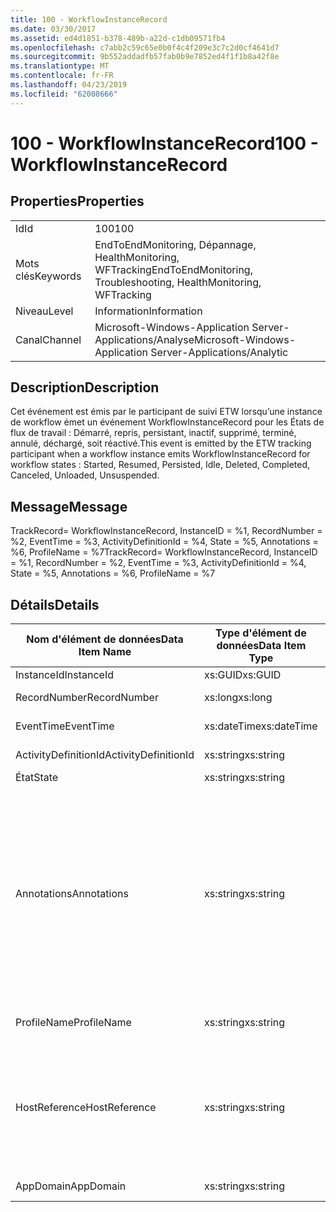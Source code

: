 ```yaml
---
title: 100 - WorkflowInstanceRecord
ms.date: 03/30/2017
ms.assetid: ed4d1851-b378-489b-a22d-c1db09571fb4
ms.openlocfilehash: c7abb2c59c65e0b0f4c4f209e3c7c2d0cf4641d7
ms.sourcegitcommit: 9b552addadfb57fab0b9e7852ed4f1f1b8a42f8e
ms.translationtype: MT
ms.contentlocale: fr-FR
ms.lasthandoff: 04/23/2019
ms.locfileid: "62008666"
---
```

# <a name="100---workflowinstancerecord"></a><span data-ttu-id="d954a-102">100 - WorkflowInstanceRecord</span><span class="sxs-lookup"><span data-stu-id="d954a-102">100 - WorkflowInstanceRecord</span></span>
## <a name="properties"></a><span data-ttu-id="d954a-103">Properties</span><span class="sxs-lookup"><span data-stu-id="d954a-103">Properties</span></span>  
  
|||  
|-|-|  
|<span data-ttu-id="d954a-104">Id</span><span class="sxs-lookup"><span data-stu-id="d954a-104">Id</span></span>|<span data-ttu-id="d954a-105">100</span><span class="sxs-lookup"><span data-stu-id="d954a-105">100</span></span>|  
|<span data-ttu-id="d954a-106">Mots clés</span><span class="sxs-lookup"><span data-stu-id="d954a-106">Keywords</span></span>|<span data-ttu-id="d954a-107">EndToEndMonitoring, Dépannage, HealthMonitoring, WFTracking</span><span class="sxs-lookup"><span data-stu-id="d954a-107">EndToEndMonitoring, Troubleshooting, HealthMonitoring, WFTracking</span></span>|  
|<span data-ttu-id="d954a-108">Niveau</span><span class="sxs-lookup"><span data-stu-id="d954a-108">Level</span></span>|<span data-ttu-id="d954a-109">Information</span><span class="sxs-lookup"><span data-stu-id="d954a-109">Information</span></span>|  
|<span data-ttu-id="d954a-110">Canal</span><span class="sxs-lookup"><span data-stu-id="d954a-110">Channel</span></span>|<span data-ttu-id="d954a-111">Microsoft-Windows-Application Server-Applications/Analyse</span><span class="sxs-lookup"><span data-stu-id="d954a-111">Microsoft-Windows-Application Server-Applications/Analytic</span></span>|  
  
## <a name="description"></a><span data-ttu-id="d954a-112">Description</span><span class="sxs-lookup"><span data-stu-id="d954a-112">Description</span></span>  
 <span data-ttu-id="d954a-113">Cet événement est émis par le participant de suivi ETW lorsqu’une instance de workflow émet un événement WorkflowInstanceRecord pour les États de flux de travail : Démarré, repris, persistant, inactif, supprimé, terminé, annulé, déchargé, soit réactivé.</span><span class="sxs-lookup"><span data-stu-id="d954a-113">This event is emitted by the ETW tracking participant when a workflow instance emits WorkflowInstanceRecord for workflow states : Started, Resumed, Persisted, Idle, Deleted, Completed, Canceled, Unloaded, Unsuspended.</span></span>  
  
## <a name="message"></a><span data-ttu-id="d954a-114">Message</span><span class="sxs-lookup"><span data-stu-id="d954a-114">Message</span></span>  
 <span data-ttu-id="d954a-115">TrackRecord= WorkflowInstanceRecord, InstanceID = %1, RecordNumber = %2, EventTime = %3, ActivityDefinitionId = %4, State = %5, Annotations = %6, ProfileName = %7</span><span class="sxs-lookup"><span data-stu-id="d954a-115">TrackRecord= WorkflowInstanceRecord, InstanceID = %1, RecordNumber = %2, EventTime = %3, ActivityDefinitionId = %4, State = %5, Annotations = %6, ProfileName = %7</span></span>  
  
## <a name="details"></a><span data-ttu-id="d954a-116">Détails</span><span class="sxs-lookup"><span data-stu-id="d954a-116">Details</span></span>  
  
|<span data-ttu-id="d954a-117">Nom d'élément de données</span><span class="sxs-lookup"><span data-stu-id="d954a-117">Data Item Name</span></span>|<span data-ttu-id="d954a-118">Type d'élément de données</span><span class="sxs-lookup"><span data-stu-id="d954a-118">Data Item Type</span></span>|<span data-ttu-id="d954a-119">Description</span><span class="sxs-lookup"><span data-stu-id="d954a-119">Description</span></span>|  
|--------------------|--------------------|-----------------|  
|<span data-ttu-id="d954a-120">InstanceId</span><span class="sxs-lookup"><span data-stu-id="d954a-120">InstanceId</span></span>|<span data-ttu-id="d954a-121">xs:GUID</span><span class="sxs-lookup"><span data-stu-id="d954a-121">xs:GUID</span></span>|<span data-ttu-id="d954a-122">ID d'instance pour le workflow</span><span class="sxs-lookup"><span data-stu-id="d954a-122">The instance id for the workflow</span></span>|  
|<span data-ttu-id="d954a-123">RecordNumber</span><span class="sxs-lookup"><span data-stu-id="d954a-123">RecordNumber</span></span>|<span data-ttu-id="d954a-124">xs:long</span><span class="sxs-lookup"><span data-stu-id="d954a-124">xs:long</span></span>|<span data-ttu-id="d954a-125">Numéro de séquence de l'enregistrement émis.</span><span class="sxs-lookup"><span data-stu-id="d954a-125">The sequence number of the emitted record</span></span>|  
|<span data-ttu-id="d954a-126">EventTime</span><span class="sxs-lookup"><span data-stu-id="d954a-126">EventTime</span></span>|<span data-ttu-id="d954a-127">xs:dateTime</span><span class="sxs-lookup"><span data-stu-id="d954a-127">xs:dateTime</span></span>|<span data-ttu-id="d954a-128">Heure au format UTC à laquelle l'événement a été émis</span><span class="sxs-lookup"><span data-stu-id="d954a-128">The time in UTC when the event was emitted</span></span>|  
|<span data-ttu-id="d954a-129">ActivityDefinitionId</span><span class="sxs-lookup"><span data-stu-id="d954a-129">ActivityDefinitionId</span></span>|<span data-ttu-id="d954a-130">xs:string</span><span class="sxs-lookup"><span data-stu-id="d954a-130">xs:string</span></span>|<span data-ttu-id="d954a-131">Nom de l'activité racine dans le workflow</span><span class="sxs-lookup"><span data-stu-id="d954a-131">The name of the root activity in the workflow</span></span>|  
|<span data-ttu-id="d954a-132">État</span><span class="sxs-lookup"><span data-stu-id="d954a-132">State</span></span>|<span data-ttu-id="d954a-133">xs:string</span><span class="sxs-lookup"><span data-stu-id="d954a-133">xs:string</span></span>|<span data-ttu-id="d954a-134">État actuel du workflow.</span><span class="sxs-lookup"><span data-stu-id="d954a-134">The current state of the Workflow.</span></span>|  
|<span data-ttu-id="d954a-135">Annotations</span><span class="sxs-lookup"><span data-stu-id="d954a-135">Annotations</span></span>|<span data-ttu-id="d954a-136">xs:string</span><span class="sxs-lookup"><span data-stu-id="d954a-136">xs:string</span></span>|<span data-ttu-id="d954a-137">Annotations ayant été ajoutées à cet événement.</span><span class="sxs-lookup"><span data-stu-id="d954a-137">The annotations that were added to this event.</span></span>  <span data-ttu-id="d954a-138">Les valeurs sont stockées dans un élément xml au format \<éléments >\< nom de l’élément = « annotationName » type = "> annotationValue\</élément > \< /éléments >.</span><span class="sxs-lookup"><span data-stu-id="d954a-138">The values are stored in an xml element in the format \<items>\< item  name = "annotationName" type="System.String">annotationValue\</item>\</items>.</span></span>  <span data-ttu-id="d954a-139">Si aucune annotation n’est spécifiée, la chaîne contient \<éléments / >.</span><span class="sxs-lookup"><span data-stu-id="d954a-139">If no annotations are specified then the string contains \<items/>.</span></span> <span data-ttu-id="d954a-140">La taille d'événement ETW est limitée par la taille de la mémoire tampon ETW ou par la charge utile maximale pour un événement ETW.</span><span class="sxs-lookup"><span data-stu-id="d954a-140">The ETW event size is limited by the ETW buffer size or the max payload for an ETW event.</span></span> <span data-ttu-id="d954a-141">Si la taille de l’événement dépasse les limites ETW, l’événement est tronqué en supprimant les annotations et en remplaçant la valeur de l’annotation avec \<éléments >... \</Items >.</span><span class="sxs-lookup"><span data-stu-id="d954a-141">If the size of the event exceeds the ETW limits, then the event is truncated by dropping the annotations and replacing the annotation value with \<items>...\</items>.</span></span>|  
|<span data-ttu-id="d954a-142">ProfileName</span><span class="sxs-lookup"><span data-stu-id="d954a-142">ProfileName</span></span>|<span data-ttu-id="d954a-143">xs:string</span><span class="sxs-lookup"><span data-stu-id="d954a-143">xs:string</span></span>|<span data-ttu-id="d954a-144">Nom ou modèle de suivi qui a provoqué l'émission de cet événement</span><span class="sxs-lookup"><span data-stu-id="d954a-144">The name or the tracking profile that resulted in this event being emitted</span></span>|  
|<span data-ttu-id="d954a-145">HostReference</span><span class="sxs-lookup"><span data-stu-id="d954a-145">HostReference</span></span>|<span data-ttu-id="d954a-146">xs:string</span><span class="sxs-lookup"><span data-stu-id="d954a-146">xs:string</span></span>|<span data-ttu-id="d954a-147">Pour les services hébergés sur le Web, ce champ identifie de manière unique le service dans la hiérarchie Web.</span><span class="sxs-lookup"><span data-stu-id="d954a-147">For web hosted services, this field uniquely identifies the service in the web hierarchy.</span></span>  <span data-ttu-id="d954a-148">Son format est défini en tant que « chemin d’accès virtuel de Site Web nom Application&#124;chemin d’accès virtuel du Service&#124;ServiceName' exemple : « Default Web Site/CalculatorApplication&#124;/CalculatorService.svc&#124;CalculatorService »</span><span class="sxs-lookup"><span data-stu-id="d954a-148">Its format is defined as 'Web Site Name Application Virtual Path&#124;Service Virtual Path&#124;ServiceName' Example: 'Default Web Site/CalculatorApplication&#124;/CalculatorService.svc&#124;CalculatorService'</span></span>|  
|<span data-ttu-id="d954a-149">AppDomain</span><span class="sxs-lookup"><span data-stu-id="d954a-149">AppDomain</span></span>|<span data-ttu-id="d954a-150">xs:string</span><span class="sxs-lookup"><span data-stu-id="d954a-150">xs:string</span></span>|<span data-ttu-id="d954a-151">Chaîne retournée par AppDomain.CurrentDomain.FriendlyName.</span><span class="sxs-lookup"><span data-stu-id="d954a-151">The string returned by AppDomain.CurrentDomain.FriendlyName.</span></span>|
